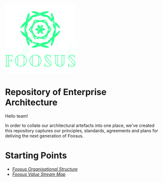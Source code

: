 ![Foosus Logo](./images/foosus.png)
# Repository of Enterprise Architecture

Hello team!

In order to collate our architectural artefacts into one place, we've created this repository captures our principles, standards, agreements and plans for deliving the next generation of Foosus.

# Starting Points

* *[Foosus Organisational Structure](./artefacts/organisation)*
* *[Foosus Value Stream Map](./artefacts/organisation/value-stream-map)*
